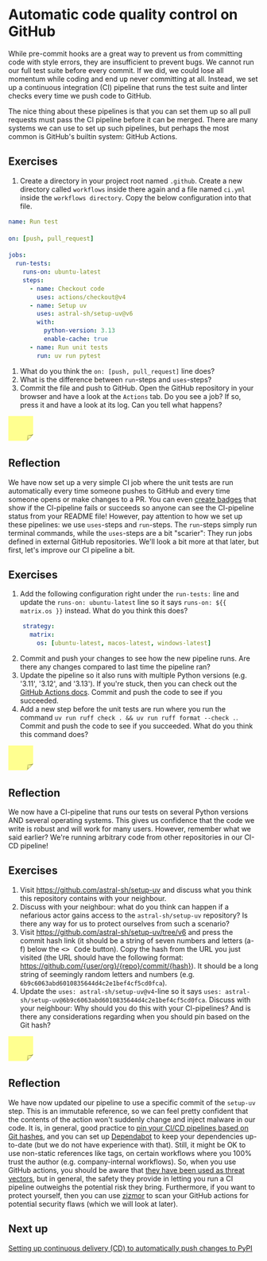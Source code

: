 # Automatic code quality control on GitHub

While pre-commit hooks are a great way to prevent us from committing code with style errors, they are insufficient to prevent bugs.
We cannot run our full test suite before every commit.
If we did, we could lose all momentum while coding and end up never committing at all.
Instead, we set up a continuous integration (CI) pipeline that runs the test suite and linter checks every time we push code to GitHub.

The nice thing about these pipelines is that you can set them up so all pull requests must pass the CI pipeline before it can be merged.
There are many systems we can use to set up such pipelines, but perhaps the most common is GitHub's builtin system: GitHub Actions.

## Exercises

1. Create a directory in your project root named `.github`. Create a new directory called `workflows` inside there again and a file named `ci.yml` inside the `workflows directory`. Copy the below configuration into that file.

```yaml
name: Run test

on: [push, pull_request]

jobs:
  run-tests:
    runs-on: ubuntu-latest
    steps:
      - name: Checkout code
        uses: actions/checkout@v4
      - name: Setup uv
        uses: astral-sh/setup-uv@v6
        with:
          python-version: 3.13
          enable-cache: true
      - name: Run unit tests
        run: uv run pytest
```

1. What do you think the `on: [push, pull_request]` line does?
1. What is the difference between `run`-steps and `uses`-steps?
1. Commit the file and push to GitHub. Open the GitHub repository in your browser and have a look at the `Actions` tab. Do you see a job? If so, press it and have a look at its log. Can you tell what happens?

<img src="../../../assets/post_it_yellow.svg" alt="Illustraiton of a pink post it note" width="50px" />

## Reflection
We have now set up a very simple CI job where the unit tests are run automatically every time someone pushes to GitHub and every time someone opens or make changes to a PR.
You can even [create badges](https://docs.github.com/en/actions/monitoring-and-troubleshooting-workflows/monitoring-workflows/adding-a-workflow-status-badge) that show if the CI-pipeline fails or succeeds so anyone can see the CI-pipeline status from your README file!
However, pay attention to how we set up these pipelines: we use `uses`-steps and `run`-steps.
The `run`-steps simply run terminal commands, while the `uses`-steps are a bit "scarier": They run jobs defined in external GitHub repositories.
We'll look a bit more at that later, but first, let's improve our CI pipeline a bit.

## Exercises

1. Add the following configuration right under the `run-tests:` line and update the `runs-on: ubuntu-latest` line so it says `runs-on: ${{ matrix.os }}` instead. What do you think this does?
```yaml
    strategy:
      matrix:
        os: [ubuntu-latest, macos-latest, windows-latest]
```
2. Commit and push your changes to see how the new pipeline runs. Are there any changes compared to last time the pipeline ran?
3. Update the pipeline so it also runs with multiple Python versions (e.g. '3.11', '3.12', and '3.13'). If you're stuck, then you can check out the [GitHub Actions docs](https://docs.github.com/en/actions/writing-workflows/choosing-what-your-workflow-does/running-variations-of-jobs-in-a-workflow). Commit and push the code to see if you succeeded.
4. Add a new step before the unit tests are run where you run the command `uv run ruff check . && uv run ruff format --check .`. Commit and push the code to see if you succeeded. What do you think this command does?

<img src="../../../assets/post_it_yellow.svg" alt="Illustraiton of a pink post it note" width="50px" />

## Reflection

We now have a CI-pipeline that runs our tests on several Python versions AND several operating systems.
This gives us confidence that the code we write is robust and will work for many users.
However, remember what we said earlier?
We're running arbitrary code from other repositories in our CI-CD pipeline!

## Exercises

1. Visit https://github.com/astral-sh/setup-uv and discuss what you think this repository contains with your neighbour.
1. Discuss with your neighbour: what do you think can happen if a nefarious actor gains access to the `astral-sh/setup-uv` repository? Is there any way for us to protect ourselves from such a scenario?
1. Visit https://github.com/astral-sh/setup-uv/tree/v6 and press the commit hash link (it should be a string of seven numbers and letters (a-f) below the <kbd>\<\> Code</kbd> button). Copy the hash from the URL you just visited (the URL should have the following format: https://github.com/{user/org}/{repo}/commit/{hash}). It should be a long string of seemingly random letters and numbers (e.g. `6b9c6063abd6010835644d4c2e1bef4cf5cd0fca`). 
1. Update the `uses: astral-sh/setup-uv@v4`-line so it says `uses: astral-sh/setup-uv@6b9c6063abd6010835644d4c2e1bef4cf5cd0fca`. Discuss with your neighbour: Why should you do this with your CI-pipelines? And is there any considerations regarding when you should pin based on the Git hash?

<img src="../../../assets/post_it_yellow.svg" alt="Illustraiton of a pink post it note" width="50px" />


## Reflection

We have now updated our pipeline to use a specific commit of the `setup-uv` step.
This is an immutable reference, so we can feel pretty confident that the contents of the action won't suddenly change and inject malware in our code.
It is, in general, good practice to [pin your CI/CD pipelines based on Git hashes](https://julienrenaux.fr/2019/12/20/github-actions-security-risk/), and you can set up [Dependabot](https://docs.github.com/en/code-security/dependabot) to keep your dependencies up-to-date (but we do not have experience with that).
Still, it might be OK to use non-static references like tags, on certain workflows where you 100% trust the author (e.g. company-internal workflows).
So, when you use GitHub actions, you should be aware that [they have been used as threat vectors](https://blog.pypi.org/posts/2024-12-11-ultralytics-attack-analysis/), but in general, the safety they provide in letting you run a CI pipeline outweighs the potential risk they bring.
Furthermore, if you want to protect yourself, then you can use [zizmor](https://woodruffw.github.io/zizmor/) to scan your GitHub actions for potential security flaws (which we will look at later).

## Next up
[Setting up continuous delivery (CD) to automatically push changes to PyPI](./17-publishing-with-github.md)
